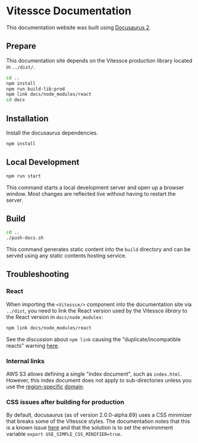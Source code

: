 # Vitessce Documentation

This documentation website was built using [Docusaurus 2](https://v2.docusaurus.io/).

## Prepare

This documentation site depends on the Vitessce production library located in `../dist/`.

```sh
cd ..
npm install
npm run build-lib:prod
npm link docs/node_modules/react
cd docs
```

## Installation

Install the docusaurus dependencies.

```sh
npm install
```

## Local Development

```sh
npm run start
```

This command starts a local development server and open up a browser window. Most changes are reflected live without having to restart the server.

## Build

```sh
cd ..
./push-docs.sh
```

This command generates static content into the `build` directory and can be served using any static contents hosting service.

## Troubleshooting

### React

When importing the `<Vitessce/>` component into the documentation site via `../dist`, you need to link the React version used by the Vitessce _library_ to the React version in `docs/node_modules`:

```sh
npm link docs/node_modules/react
```

See the discussion about `npm link` causing the "duplicate/incompatible reacts" warning [here](https://reactjs.org/warnings/invalid-hook-call-warning.html#duplicate-react).


### Internal links

AWS S3 allows defining a single "index document", such as `index.html`. However, this index document does not apply to sub-directories unless you use the [region-specific](https://docs.aws.amazon.com/AmazonS3/latest/dev/WebsiteEndpoints.html) [domain](https://stackoverflow.com/questions/49082709/redirect-to-index-html-for-s3-subfolder).

### CSS issues after building for production

By default, docusaurus (as of version 2.0.0-alpha.69) uses a CSS minimizer that breaks some of the Vitessce styles. The documentation notes that this is a known issue [here](https://github.com/facebook/docusaurus/blob/v2.0.0-alpha.69/website/versioned_docs/version-2.0.0-alpha.69/cli.md) and that the solution is to set the environment variable `export USE_SIMPLE_CSS_MINIFIER=true`.